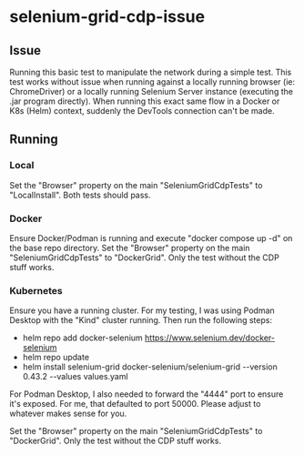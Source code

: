 # selenium-grid-cdp-issue

## Issue

Running this basic test to manipulate the network during a simple test. This test works without issue when running against a locally running browser (ie: ChromeDriver) or a locally running Selenium Server instance (executing the .jar program directly). When running this exact same flow in a Docker or K8s (Helm) context, suddenly the DevTools connection can't be made.

## Running

### Local

Set the "Browser" property on the main "SeleniumGridCdpTests" to "LocalInstall". Both tests should pass.

### Docker

Ensure Docker/Podman is running and execute "docker compose up -d" on the base repo directory. Set the "Browser" property on the main "SeleniumGridCdpTests" to "DockerGrid". Only the test without the CDP stuff works.

### Kubernetes

Ensure you have a running cluster. For my testing, I was using Podman Desktop with the "Kind" cluster running. Then run the following steps:
- helm repo add docker-selenium https://www.selenium.dev/docker-selenium
- helm repo update
- helm install selenium-grid docker-selenium/selenium-grid --version 0.43.2 --values values.yaml

For Podman Desktop, I also needed to forward the "4444" port to ensure it's exposed. For me, that defaulted to port 50000. Please adjust to whatever makes sense for you.

Set the "Browser" property on the main "SeleniumGridCdpTests" to "DockerGrid". Only the test without the CDP stuff works.